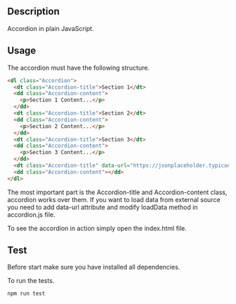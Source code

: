 ## Description

Accordion in plain JavaScript.

## Usage

The accordion must have the following structure.

```html
<dl class="Accordion">
  <dt class="Accordion-title">Section 1</dt>
  <dd class="Accordion-content">
    <p>Section 1 Content...</p>
  </dd>
  <dt class="Accordion-title">Section 2</dt>
  <dd class="Accordion-content">
    <p>Section 2 Content...</p>
  </dd>
  <dt class="Accordion-title">Section 3</dt>
  <dd class="Accordion-content">
    <p>Section 3 Content...</p>
  </dd>
  <dt class="Accordion-title" data-url="https://jsonplaceholder.typicode.com/posts?userId=3">Section 4 (AJAX)</dt>
  <dd class="Accordion-content"></dd>
</dl>
```

The most important part is the Accordion-title and Accordion-content class, accordion works over them. If you want to load data from external source you need to add data-url attribute and modify loadData method in accordion.js file.

To see the accordion in action simply open the index.html file.

## Test

Before start make sure you have installed all dependencies.

To run the tests.

```bash
npm run test
```